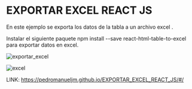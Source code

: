 # EXPORTAR EXCEL REACT JS

En este ejemplo se exporta los datos de la tabla a un archivo excel .

Instalar el siguiente paquete npm install --save react-html-table-to-excel para exportar datos en excel.


![exportar_excel](https://user-images.githubusercontent.com/71619972/116025831-08fa1d80-a617-11eb-9f39-034c6e8c71e1.PNG)


![excel](https://user-images.githubusercontent.com/71619972/116025839-0ac3e100-a617-11eb-8cd3-eca7db04a952.PNG)

LINK: https://pedromanueljm.github.io/EXPORTAR_EXCEL_REACT_JS/#/
